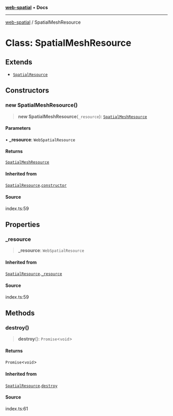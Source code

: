[**web-spatial**](../README.md) • **Docs**

***

[web-spatial](../globals.md) / SpatialMeshResource

# Class: SpatialMeshResource

## Extends

- [`SpatialResource`](SpatialResource.md)

## Constructors

### new SpatialMeshResource()

> **new SpatialMeshResource**(`_resource`): [`SpatialMeshResource`](SpatialMeshResource.md)

#### Parameters

• **\_resource**: `WebSpatialResource`

#### Returns

[`SpatialMeshResource`](SpatialMeshResource.md)

#### Inherited from

[`SpatialResource`](SpatialResource.md).[`constructor`](SpatialResource.md#constructors)

#### Source

index.ts:59

## Properties

### \_resource

> **\_resource**: `WebSpatialResource`

#### Inherited from

[`SpatialResource`](SpatialResource.md).[`_resource`](SpatialResource.md#_resource)

#### Source

index.ts:59

## Methods

### destroy()

> **destroy**(): `Promise`\<`void`\>

#### Returns

`Promise`\<`void`\>

#### Inherited from

[`SpatialResource`](SpatialResource.md).[`destroy`](SpatialResource.md#destroy)

#### Source

index.ts:61
